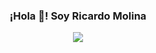 <p align="center" width="300">
   <!--<img align="center" width="200" src="https://user-images.githubusercontent.com/1561955/106762302-fda9de00-6635-11eb-99be-3ef744e60c0e.png" />-->
   <h3 align="center">¡Hola 👋! Soy Ricardo Molina</h3>
</p>
<div align="center">
  <img src="https://github-readme-stats.vercel.app/api?username=RicardoMolina&show_icons=true"/>
</div>
 <!--
<div align="center">
  <img src="https://github-readme-stats.vercel.app/api/top-langs/?username=RicardoMolinaCoronel&layout=donut"/>
</div>
-->





<!--
**RicardoMolinaCoronel/RicardoMolinaCoronel** is a ✨ _special_ ✨ repository because its `README.md` (this file) appears on your GitHub profile.

Here are some ideas to get you started:

- 🔭 I’m currently working on ...
- 🌱 I’m currently learning ...
- 👯 I’m looking to collaborate on ...
- 🤔 I’m looking for help with ...
- 💬 Ask me about ...
- 📫 How to reach me: ...
- 😄 Pronouns: ...
- ⚡ Fun fact: ...
-->
